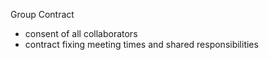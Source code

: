 Group Contract

- consent of all collaborators
- contract fixing meeting times and shared responsibilities
